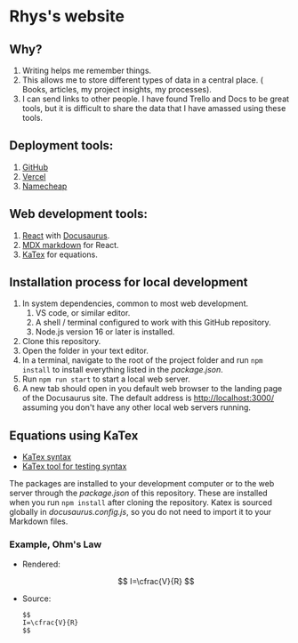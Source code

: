 # Rhys's website

## Why?

1. Writing helps me remember things.
2. This allows me to store different types of data in a central place. ( Books, articles, my project insights, my processes).
3. I can send links to other people.
   I have found Trello and Docs to be great tools, but it is difficult to share the data that I have amassed using these tools.

## Deployment tools:

1. [GitHub](https://github.com/)
2. [Vercel](https://vercel.com/)
3. [Namecheap](https://www.namecheap.com/)

## Web development tools:

1. [React](https://reactjs.org/) with [Docusaurus](https://docusaurus.io/docs).
2. [MDX markdown](https://mdxjs.com/) for React.
3. [KaTex](https://katex.org/) for equations.

## Installation process for local development

1. In system dependencies, common to most web development.
   1. VS code, or similar editor.
   2. A shell / terminal configured to work with this GitHub repository.
   3. Node.js version 16 or later is installed.
2. Clone this repository.
3. Open the folder in your text editor.
4. In a terminal, navigate to the root of the project folder and run `npm install` to install everything listed in the _package.json_.
5. Run `npm run start` to start a local web server.
6. A new tab should open in you default web browser to the landing page of the Docusaurus site.
   The default address is <http://localhost:3000/> assuming you don't have any other local web servers running.

## Equations using KaTex

- [KaTex syntax](https://katex.org/docs/supported.html)
- [KaTex tool for testing syntax](https://katex.org/)

The packages are installed to your development computer or to the web server through the _package.json_ of this repository.
These are installed when you run `npm install` after cloning the repository.
Katex is sourced globally in _docusaurus.config.js_, so you do not need to import it to your Markdown files.

### Example, Ohm's Law

- Rendered:

  $$
  I=\cfrac{V}{R}
  $$

- Source:
  ```
  $$
  I=\cfrac{V}{R}
  $$
  ```
